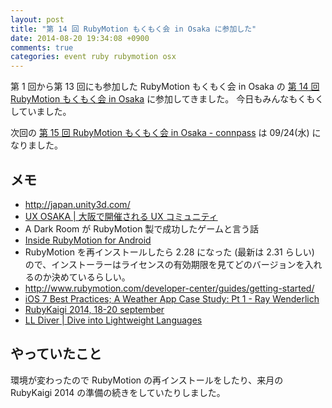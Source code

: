 ```yaml
---
layout: post
title: "第 14 回 RubyMotion もくもく会 in Osaka に参加した"
date: 2014-08-20 19:34:08 +0900
comments: true
categories: event ruby rubymotion osx
---
```

第 1 回から第 13 回にも参加した RubyMotion もくもく会 in Osaka の
[第 14 回 RubyMotion もくもく会 in Osaka](http://rubymotionjp.connpass.com/event/7583/ "第 14 回 RubyMotion もくもく会 in Osaka")
に参加してきました。
今日もみんなもくもくしていました。

次回の
[第 15 回 RubyMotion もくもく会 in Osaka - connpass](http://rubymotionjp.connpass.com/event/8214/ "第 15 回 RubyMotion もくもく会 in Osaka - connpass")
は 09/24(水) になりました。

<!--more-->

## メモ

- http://japan.unity3d.com/
- [UX OSAKA | 大阪で開催される UX コミュニティ](http://uxosaka.com/ "UX OSAKA | 大阪で開催される UX コミュニティ")
- A Dark Room が RubyMotion 製で成功したゲームと言う話
- [Inside RubyMotion for Android](http://rubykaigi.org/2014/presentation/S-LaurentSansonetti "Inside RubyMotion for Android")
- RubyMotion を再インストールしたら 2.28 になった (最新は 2.31 らしい) ので、インストーラーはライセンスの有効期限を見てどのバージョンを入れるのか決めているらしい。
- http://www.rubymotion.com/developer-center/guides/getting-started/
- [iOS 7 Best Practices; A Weather App Case Study: Pt 1 - Ray Wenderlich](http://www.raywenderlich.com/55384/ios-7-best-practices-part-1 "iOS 7 Best Practices; A Weather App Case Study: Pt 1 - Ray Wenderlich")
- [RubyKaigi 2014, 18-20 september](http://rubykaigi.org/2014 "RubyKaigi 2014, 18-20 september")
- [LL Diver | Dive into Lightweight Languages](http://ll.jus.or.jp/2014/ "LL Diver | Dive into Lightweight Languages")

## やっていたこと

環境が変わったので RubyMotion の再インストールをしたり、来月の RubyKaigi 2014 の準備の続きをしていたりしました。
